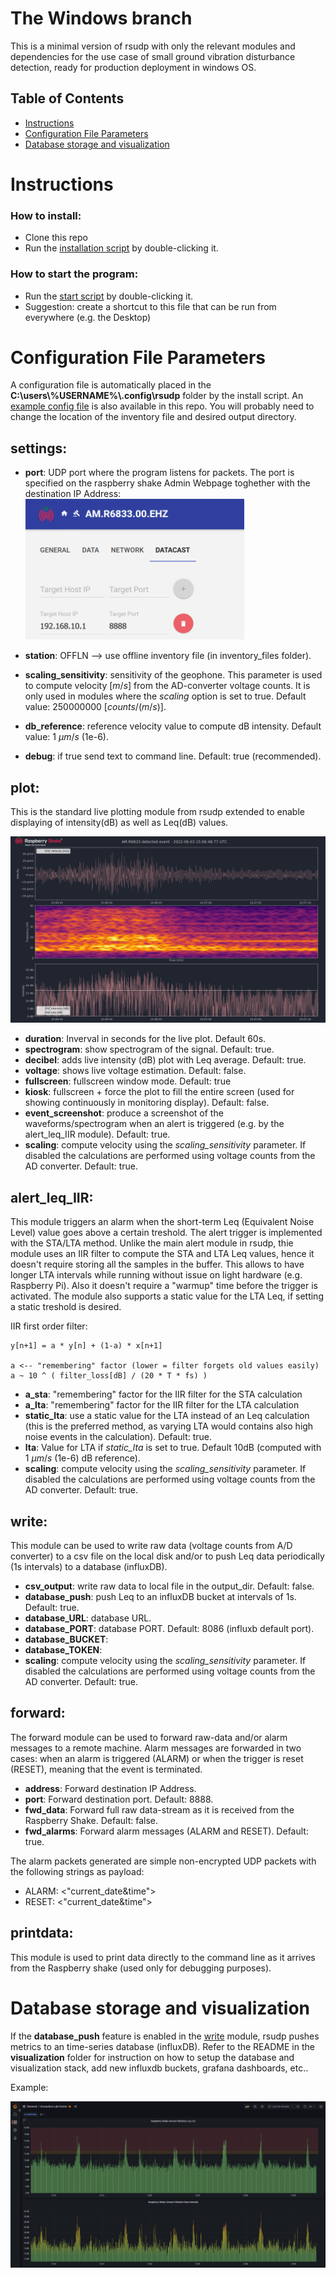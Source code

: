 # The Windows branch
This is a minimal version of rsudp with only the relevant modules and dependencies for the use case of small ground vibration disturbance detection, ready for production deployment in windows OS.

## Table of Contents  
- [Instructions](#instructions) 
- [Configuration File Parameters](#configuration-file-parameters)
- [Database storage and visualization](#database-storage-and-visualization)

# Instructions
### How to install:
- Clone this repo
- Run the [installation script](win-install-rsudp.bat) by double-clicking it.

### How to start the program:
- Run the [start script](win-start-rsudp.bat) by double-clicking it.
- Suggestion: create a shortcut to this file that can be run from everywhere (e.g. the Desktop)

# Configuration File Parameters
A configuration file is automatically placed in the **C:\users\\%USERNAME%\\.config\rsudp** folder by the install script. An [example config file](config_file_sample.json) is also available in this repo. You will probably need to change the location of the inventory file and desired output directory.

## settings:
- **port**: UDP port where the program listens for packets. The port is specified on the raspberry shake Admin Webpage toghether with the destination IP Address:  
        <img src="docs/rs_webgui_datacast.PNG" width="350" height="225">
  
- **station**: OFFLN  --> use offline inventory file (in inventory_files folder).
- **scaling_sensitivity**: sensitivity of the geophone. This parameter is used to compute velocity [$m/s$] from the AD-converter voltage counts. It is only used in modules where the *scaling* option is set to true. Default value: 250000000 [$counts/(m/s)$].
- **db_reference**: reference velocity value to compute dB intensity. Default value: 1 $\mu m/s$ (1e-6).
- **debug**: if true send text to command line. Default: true (recommended).

## plot:
This is the standard live plotting module from rsudp extended to enable displaying of intensity(dB) as well as Leq(dB) values.

![GUI](docs/rsudp_gui_rodonile.png)

- **duration**: Inverval in seconds for the live plot. Default 60s.
- **spectrogram**: show spectrogram of the signal. Default: true.
- **decibel**: adds live intensity (dB) plot with Leq average. Default: true.
- **voltage**: shows live voltage estimation. Default: false.
- **fullscreen**: fullscreen window mode. Default: true
- **kiosk**: fullscreen + force the plot to fill the entire screen (used for showing continuously in monitoring display). Default: false.
- **event_screenshot**: produce a screenshot of the waveforms/spectrogram when an alert is triggered (e.g. by the alert_leq_IIR module). Default: true.
- **scaling**: compute velocity using the *scaling_sensitivity* parameter. If disabled the calculations are performed using voltage counts from the AD converter. Default: true.

## alert_leq_IIR:
This module triggers an alarm when the short-term Leq (Equivalent Noise Level) value goes above a certain treshold. The alert trigger is implemented with the STA/LTA method. Unlike the main alert module in rsudp, thie module uses an IIR filter to compute the STA and LTA Leq values, hence it doesn't require storing all the samples in the buffer. This allows to have longer LTA intervals while running without issue on light hardware (e.g. Raspberry Pi). Also it doesn't require a "warmup" time before the trigger is activated. The module also supports a static value for the LTA Leq, if setting a static treshold is desired.

IIR first order filter:

    y[n+1] = a * y[n] + (1-a) * x[n+1]
    
    a <-- "remembering" factor (lower = filter forgets old values easily)
    a ~ 10 ^ ( filter_loss[dB] / (20 * T * fs) )

- **a_sta**: "remembering" factor for the IIR filter for the STA calculation
- **a_lta**: "remembering" factor for the IIR filter for the LTA calculation
- **static_lta**: use a static value for the LTA instead of an Leq calculation (this is the preferred method, as varying LTA would contains also high noise events in the calculation). Default: true.
- **lta**: Value for LTA if *static_lta* is set to true. Default 10dB (computed with 1 $\mu m/s$ (1e-6) dB reference).
- **scaling**: compute velocity using the *scaling_sensitivity* parameter. If disabled the calculations are performed using voltage counts from the AD converter. Default: true.

## write:
This module can be used to write raw data (voltage counts from A/D converter) to a csv file on the local disk and/or to push Leq data periodically (1s intervals) to a database (influxDB).

- **csv_output**: write raw data to local file in the output_dir. Default: false.
- **database_push**: push Leq to an influxDB bucket at intervals of 1s. Default: true.
- **database_URL**: database URL.
- **database_PORT**: database PORT. Default: 8086 (influxb default port). 
- **database_BUCKET**:
- **database_TOKEN**: 
- **scaling**: compute velocity using the *scaling_sensitivity* parameter. If disabled the calculations are performed using voltage counts from the AD converter. Default: true.      

## forward:
The forward module can be used to forward raw-data and/or alarm messages to a remote machine. Alarm messages are forwarded in two cases: when an alarm is triggered (ALARM) or when the trigger is reset (RESET), meaning that the event is terminated.

- **address**: Forward destination IP Address.
- **port**: Forward destination port. Default: 8888.
- **fwd_data**: Forward full raw data-stream as it is received from the Raspberry Shake. Default: false. 
- **fwd_alarms**: Forward alarm messages (ALARM and RESET). Default: true.

The alarm packets generated are simple non-encrypted UDP packets with the following strings as payload:
- ALARM: <"current_date&time">
- RESET: <"current_date&time">

## printdata:
This module is used to print data directly to the command line as it arrives from the Raspberry shake (used only for debugging purposes).


# Database storage and visualization
If the **database_push** feature is enabled in the [write](#write) module, rsudp pushes metrics to an time-series database (influxDB). Refer to the README in the **visualization** folder for instruction on how to setup the database and visualization stack, add new influxdb buckets, grafana dashboards, etc..

Example:

![GUI](docs/grafana_rsudp_dashboard.png)


